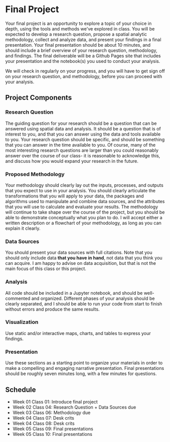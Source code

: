 # Final Project

Your final project is an opportunity to explore a topic of your choice in depth, using the tools and methods we've explored in class. You will be expected to develop a research question, propose a spatial analytic methodology, collect and analyze data, and present your findings in a final presentation. Your final presentation should be about 10 minutes, and should include a brief overview of your research question, methodology, and findings. The final deliverable will be a Github Pages site that includes your presentation and the notebook(s) you used to conduct your analysis.

We will check in regularly on your progress, and you will have to get sign off on your research question, and methodology, before you can proceed with your analysis.

## Project Components
### Research Question
The guiding question for your research should be a question that can be answered using spatial data and analysis. It should be a question that is of interest to you, and that you can answer using the data and tools available to you. Your research question should be specific, and should be something that you can answer in the time available to you. Of course, many of the most interesting research questions are larger than you could reasonably answer over the course of our class- it is reasonable to acknowledge this, and discuss how you would expand your research in the future.

### Proposed Methodology
Your methodology should clearly lay out the inputs, processes, and outputs that you expect to use in your analysis. You should clearly articulate the transformations that you will apply to your data, the packages and algorithms used to manipulate and combine data sources, and the attributes that you will use to calculate and evaluate your results. The methodology will continue to take shape over the course of the project, but you should be able to demonstrate conceptually what you plan to do. I will accept either a written description or a flowchart of your methodology, as long as you can explain it clearly.


### Data Sources
You should present your data sources with full citations. Note that you should only include data **that you have in hand**, not data that you think you can acquire. I am happy to advise on data acquisition, but that is not the main focus of this class or this project.

### Analysis
All code should be included in a Jupyter notebook, and should be well-commented and organized. Different phases of your analysis should be clearly separated, and I should be able to run your code from start to finish without errors and produce the same results. 

### Visualization
Use static and/or interactive maps, charts, and tables to express your findings.

### Presentation
Use these sections as a starting point to organize your materials in order to make a compelling and engaging narrative presentation. Final presentations should be roughly seven minutes long, with a few minutes for questions.



## Schedule
- Week 01 Class 01: Introduce final project
- Week 02 Class 04: Research Question + Data Sources due
- Week 03 Class 06: Methodology due
- Week 04 Class 07: Desk crits
- Week 04 Class 08: Desk crits
- Week 05 Class 09: Final presentations
- Week 05 Class 10: Final presentations
